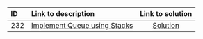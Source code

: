 | ID | Link to description | Link to solution
|:---|:---|:---:|
| 232 | [Implement Queue using Stacks](https://leetcode.com/problems/implement-queue-using-stacks/) | [Solution](https://github.com/versenyi98/leetcode-solutions/tree/main/LeetCode/0232.%20Implement%20Queue%20using%20Stacks)|
